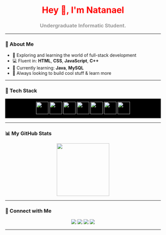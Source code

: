 <h1 align="center" style="color:red;">Hey 👋, I'm Natanael</h1>
<h3 align="center" style="color:#999;">Undergraduate Informatic Student.</h3>

---

### 🧩 About Me
- 🚀 Exploring and learning the world of full-stack development  
- 💻 Fluent in: **HTML**, **CSS**, **JavaScript**, **C++**  
- 🧠 Currently learning: **Java**, **MySQL**  
- 🎯 Always looking to build cool stuff & learn more  

---

### 🎨 Tech Stack
<div align="center" style="background:#000; padding:10px;">
  <img src="https://cdn.jsdelivr.net/gh/devicons/devicon/icons/html5/html5-original.svg" height="40" />
  <img src="https://cdn.jsdelivr.net/gh/devicons/devicon/icons/css3/css3-original.svg" height="40" />
  <img src="https://cdn.jsdelivr.net/gh/devicons/devicon/icons/javascript/javascript-original.svg" height="40" />
  <img src="https://cdn.jsdelivr.net/gh/devicons/devicon/icons/java/java-original.svg" height="40" />
  <img src="https://cdn.jsdelivr.net/gh/devicons/devicon/icons/cplusplus/cplusplus-original.svg" height="40" />
  <img src="https://cdn.jsdelivr.net/gh/devicons/devicon/icons/mongodb/mongodb-original.svg" height="40" />
  <img src="https://cdn.jsdelivr.net/gh/devicons/devicon/icons/mysql/mysql-original.svg" height="40" />
</div>

---

### 📊 My GitHub Stats
<div align="center">
  <img src="https://github-readme-stats.vercel.app/api?username=natanaelvinedjapri&show_icons=true&theme=tokyonight&hide_border=false&bg_color=000000&title_color=ff004c&icon_color=ff004c&text_color=ffffff" height="170" />
</div>

---

### 🔗 Connect with Me
<p align="center">
  <a href="#"><img src="https://img.shields.io/badge/Gmail-D14836?style=for-the-badge&logo=gmail&logoColor=white" /></a>
  <a href="#"><img src="https://img.shields.io/badge/Instagram-black?style=for-the-badge&logo=instagram&logoColor=red" /></a>
  <a href="#"><img src="https://img.shields.io/badge/Discord-ff004c?style=for-the-badge&logo=discord&logoColor=white" /></a>
  <a href="#"><img src="https://img.shields.io/badge/LinkedIn-black?style=for-the-badge&logo=linkedin&logoColor=red" /></a>
</p>

---

<!-- 🐍 Optional Snake Animation -->
<!-- 
<img src="https://raw.githubusercontent.com/natanaelvinedjapri/natanaelvinedjapri/output/snake.svg" alt="Snake animation" />
-->
